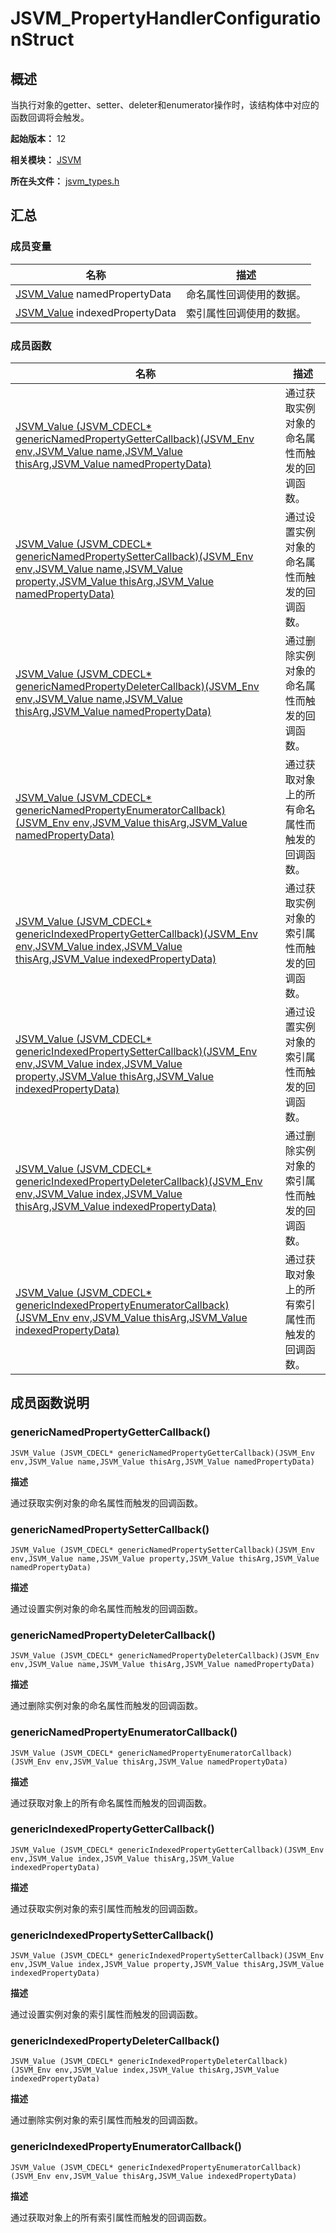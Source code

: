 # JSVM_PropertyHandlerConfigurationStruct
<!--Kit: Common Basic Capability-->
<!--Subsystem: arkcompiler-->
<!--Owner: @yuanxiaogou; @string_sz-->
<!--SE: @knightaoko-->
<!--TSE: @test_lzz-->

## 概述

当执行对象的getter、setter、deleter和enumerator操作时，该结构体中对应的函数回调将会触发。

**起始版本：** 12

**相关模块：** [JSVM](capi-jsvm.md)

**所在头文件：** [jsvm_types.h](capi-jsvm-types-h.md)

## 汇总

### 成员变量

| 名称                               | 描述 |
|----------------------------------| -- |
| [JSVM_Value](capi-jsvm-jsvm-value--8h.md) namedPropertyData | 命名属性回调使用的数据。 |
| [JSVM_Value](capi-jsvm-jsvm-value--8h.md) indexedPropertyData   | 索引属性回调使用的数据。 |


### 成员函数

| 名称 | 描述 |
| -- | -- |
| [JSVM_Value (JSVM_CDECL* genericNamedPropertyGetterCallback)(JSVM_Env env,JSVM_Value name,JSVM_Value thisArg,JSVM_Value namedPropertyData)](#genericnamedpropertygettercallback) | 通过获取实例对象的命名属性而触发的回调函数。 |
| [JSVM_Value (JSVM_CDECL* genericNamedPropertySetterCallback)(JSVM_Env env,JSVM_Value name,JSVM_Value property,JSVM_Value thisArg,JSVM_Value namedPropertyData)](#genericnamedpropertysettercallback) | 通过设置实例对象的命名属性而触发的回调函数。 |
| [JSVM_Value (JSVM_CDECL* genericNamedPropertyDeleterCallback)(JSVM_Env env,JSVM_Value name,JSVM_Value thisArg,JSVM_Value namedPropertyData)](#genericnamedpropertydeletercallback) | 通过删除实例对象的命名属性而触发的回调函数。 |
| [JSVM_Value (JSVM_CDECL* genericNamedPropertyEnumeratorCallback)(JSVM_Env env,JSVM_Value thisArg,JSVM_Value namedPropertyData)](#genericnamedpropertyenumeratorcallback) | 通过获取对象上的所有命名属性而触发的回调函数。 |
| [JSVM_Value (JSVM_CDECL* genericIndexedPropertyGetterCallback)(JSVM_Env env,JSVM_Value index,JSVM_Value thisArg,JSVM_Value indexedPropertyData)](#genericindexedpropertygettercallback) | 通过获取实例对象的索引属性而触发的回调函数。 |
| [JSVM_Value (JSVM_CDECL* genericIndexedPropertySetterCallback)(JSVM_Env env,JSVM_Value index,JSVM_Value property,JSVM_Value thisArg,JSVM_Value indexedPropertyData)](#genericindexedpropertysettercallback) | 通过设置实例对象的索引属性而触发的回调函数。 |
| [JSVM_Value (JSVM_CDECL* genericIndexedPropertyDeleterCallback)(JSVM_Env env,JSVM_Value index,JSVM_Value thisArg,JSVM_Value indexedPropertyData)](#genericindexedpropertydeletercallback) | 通过删除实例对象的索引属性而触发的回调函数。 |
| [JSVM_Value (JSVM_CDECL* genericIndexedPropertyEnumeratorCallback)(JSVM_Env env,JSVM_Value thisArg,JSVM_Value indexedPropertyData)](#genericindexedpropertyenumeratorcallback) | 通过获取对象上的所有索引属性而触发的回调函数。 |

## 成员函数说明

### genericNamedPropertyGetterCallback()

```
JSVM_Value (JSVM_CDECL* genericNamedPropertyGetterCallback)(JSVM_Env env,JSVM_Value name,JSVM_Value thisArg,JSVM_Value namedPropertyData)
```

**描述**

通过获取实例对象的命名属性而触发的回调函数。

### genericNamedPropertySetterCallback()

```
JSVM_Value (JSVM_CDECL* genericNamedPropertySetterCallback)(JSVM_Env env,JSVM_Value name,JSVM_Value property,JSVM_Value thisArg,JSVM_Value namedPropertyData)
```

**描述**

通过设置实例对象的命名属性而触发的回调函数。

### genericNamedPropertyDeleterCallback()

```
JSVM_Value (JSVM_CDECL* genericNamedPropertyDeleterCallback)(JSVM_Env env,JSVM_Value name,JSVM_Value thisArg,JSVM_Value namedPropertyData)
```

**描述**

通过删除实例对象的命名属性而触发的回调函数。

### genericNamedPropertyEnumeratorCallback()

```
JSVM_Value (JSVM_CDECL* genericNamedPropertyEnumeratorCallback)(JSVM_Env env,JSVM_Value thisArg,JSVM_Value namedPropertyData)
```

**描述**

通过获取对象上的所有命名属性而触发的回调函数。

### genericIndexedPropertyGetterCallback()

```
JSVM_Value (JSVM_CDECL* genericIndexedPropertyGetterCallback)(JSVM_Env env,JSVM_Value index,JSVM_Value thisArg,JSVM_Value indexedPropertyData)
```

**描述**

通过获取实例对象的索引属性而触发的回调函数。

### genericIndexedPropertySetterCallback()

```
JSVM_Value (JSVM_CDECL* genericIndexedPropertySetterCallback)(JSVM_Env env,JSVM_Value index,JSVM_Value property,JSVM_Value thisArg,JSVM_Value indexedPropertyData)
```

**描述**

通过设置实例对象的索引属性而触发的回调函数。

### genericIndexedPropertyDeleterCallback()

```
JSVM_Value (JSVM_CDECL* genericIndexedPropertyDeleterCallback)(JSVM_Env env,JSVM_Value index,JSVM_Value thisArg,JSVM_Value indexedPropertyData)
```

**描述**

通过删除实例对象的索引属性而触发的回调函数。

### genericIndexedPropertyEnumeratorCallback()

```
JSVM_Value (JSVM_CDECL* genericIndexedPropertyEnumeratorCallback)(JSVM_Env env,JSVM_Value thisArg,JSVM_Value indexedPropertyData)
```

**描述**

通过获取对象上的所有索引属性而触发的回调函数。


